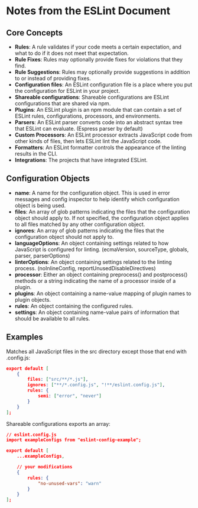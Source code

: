 # Notes from the ESLint Document

## Core Concepts

- **Rules**: A rule validates if your code meets a certain expectation, and what to do if it does not meet that expectation.
- **Rule Fixes**: Rules may optionally provide fixes for violations that they find.
- **Rule Suggestions**: Rules may optionally provide suggestions in addition to or instead of providing fixes.
- **Configuration files**: An ESLint configuration file is a place where you put the configuration for ESLint in your project.
- **Shareable configurations**: Shareable configurations are ESLint configurations that are shared via npm.
- **Plugins**: An ESLint plugin is an npm module that can contain a set of ESLint rules, configurations, processors, and environments.
- **Parsers**: An ESLint parser converts code into an abstract syntax tree that ESLint can evaluate. (Espress parser by default)
- **Custom Processors**: An ESLint processor extracts JavaScript code from other kinds of files, then lets ESLint lint the JavaScript code.
- **Formatters**: An ESLint formatter controls the appearance of the linting results in the CLI.
- **Integrations**: The projects that have integrated ESLint.

## Configuration Objects

- **name**: A name for the configuration object. This is used in error messages and config inspector to help identify which configuration object is being used.
- **files**: An array of glob patterns indicating the files that the configuration object should apply to. If not specified, the configuration object applies to all files matched by any other configuration object.
- **ignores**: An array of glob patterns indicating the files that the configuration object should not apply to.
- **languageOptions**: An object containing settings related to how JavaScript is configured for linting. (ecmaVersion, sourceType, globals, parser, parserOptions)
- **linterOptions**: An object containing settings related to the linting process. (noInlineConfig, reportUnusedDisableDirectives)
- **processor**: Either an object containing preprocess() and postprocess() methods or a string indicating the name of a processor inside of a plugin.
- **plugins**: An object containing a name-value mapping of plugin names to plugin objects.
- **rules**: An object containing the configured rules.
- **settings**: An object containing name-value pairs of information that should be available to all rules.

## Examples

Matches all JavaScript files in the src directory except those that end with .config.js:

```json
export default [
    {
        files: ["src/**/*.js"],
        ignores: ["**/*.config.js", "!**/eslint.config.js"],
        rules: {
            semi: ["error", "never"]
        }
    }
];
```

Shareable configurations exports an array:

```json
// eslint.config.js
import exampleConfigs from "eslint-config-example";

export default [
    ...exampleConfigs,

    // your modifications
    {
        rules: {
            "no-unused-vars": "warn"
        }
    }
];
```
